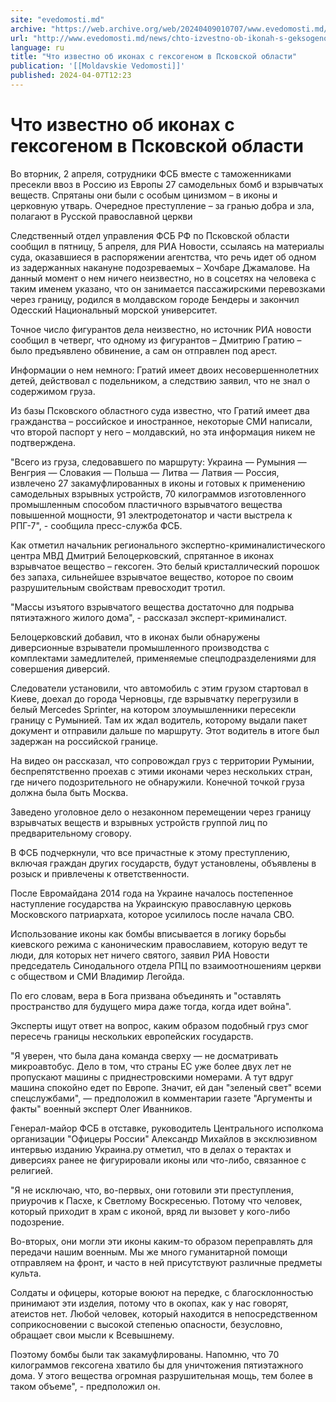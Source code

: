 ```yaml
---
site: "evedomosti.md"
archive: "https://web.archive.org/web/20240409010707/www.evedomosti.md/news/chto-izvestno-ob-ikonah-s-geksogenom-v-pskovskoj-oblasti"
url: "http://www.evedomosti.md/news/chto-izvestno-ob-ikonah-s-geksogenom-v-pskovskoj-oblasti"
language: ru
title: "Что известно об иконах с гексогеном в Псковской области"
publication: '[[Moldavskie Vedomosti]]'
published: 2024-04-07T12:23
---
```


# Что известно об иконах с гексогеном в Псковской области

Во вторник, 2 апреля, сотрудники ФСБ вместе с таможенниками пресекли ввоз в Россию из Европы 27 самодельных бомб и взрывчатых веществ. Спрятаны они были с особым цинизмом – в иконы и церковную утварь. Очередное преступление – за гранью добра и зла, полагают в Русской православной церкви

Следственный отдел управления ФСБ РФ по Псковской области сообщил в пятницу, 5 апреля, для РИА Новости, ссылаясь на материалы суда, оказавшиеся в распоряжении агентства, что речь идет об одном из задержанных накануне подозреваемых – Хочбаре Джамалове. На данный момент о нем ничего неизвестно, но в соцсетях на человека с таким именем указано, что он занимается пассажирскими перевозками через границу, родился в молдавском городе Бендеры и закончил Одесский Национальный морской университет.

Точное число фигурантов дела неизвестно, но источник РИА новости сообщил в четверг, что одному из фигурантов – Дмитрию Гратию – было предъявлено обвинение, а сам он отправлен под арест.

Информации о нем немного: Гратий имеет двоих несовершеннолетних детей, действовал с подельником, а следствию заявил, что не знал о содержимом груза.

Из базы Псковского областного суда известно, что Гратий имеет два гражданства – российское и иностранное, некоторые СМИ написали, что второй паспорт у него – молдавский, но эта информация никем не подтверждена.

"Всего из груза, следовавшего по маршруту: Украина — Румыния — Венгрия — Словакия — Польша — Литва — Латвия — Россия, извлечено 27 закамуфлированных в иконы и готовых к применению самодельных взрывных устройств, 70 килограммов изготовленного промышленным способом пластичного взрывчатого вещества повышенной мощности, 91 электродетонатор и части выстрела к РПГ-7", - сообщила пресс-служба ФСБ.

Как отметил начальник регионального экспертно-криминалистического центра МВД Дмитрий Белоцерковский, спрятанное в иконах взрывчатое вещество – гексоген. Это белый кристаллический порошок без запаха, сильнейшее взрывчатое вещество, которое по своим разрушительным свойствам превосходит тротил.

"Массы изъятого взрывчатого вещества достаточно для подрыва пятиэтажного жилого дома", - рассказал эксперт-криминалист.

Белоцерковский добавил, что в иконах были обнаружены диверсионные взрыватели промышленного производства с комплектами замедлителей, применяемые спецподразделениями для совершения диверсий.

Следователи установили, что автомобиль с этим грузом стартовал в Киеве, доехал до города Черновцы, где взрывчатку перегрузили в белый Mercedes Sprinter, на котором злоумышленники пересекли границу с Румынией. Там их ждал водитель, которому выдали пакет документ и отправили дальше по маршруту. Этот водитель в итоге был задержан на российской границе.

На видео он рассказал, что сопровождал груз с территории Румынии, беспрепятственно проехав с этими иконами через нескольких стран, где ничего подозрительного не обнаружили. Конечной точкой груза должна была быть Москва.

Заведено уголовное дело о незаконном перемещении через границу взрывчатых веществ и взрывных устройств группой лиц по предварительному сговору.

В ФСБ подчеркнули, что все причастные к этому преступлению, включая граждан других государств, будут установлены, объявлены в розыск и привлечены к ответственности.

После Евромайдана 2014 года на Украине началось постепенное наступление государства на Украинскую православную церковь Московского патриархата, которое усилилось после начала СВО.

Использование иконы как бомбы вписывается в логику борьбы киевского режима с каноническим православием, которую ведут те люди, для которых нет ничего святого, заявил РИА Новости председатель Синодального отдела РПЦ по взаимоотношениям церкви с обществом и СМИ Владимир Легойда.

По его словам, вера в Бога призвана объединять и "оставлять пространство для будущего мира даже тогда, когда идет война".

Эксперты ищут ответ на вопрос, каким образом подобный груз смог пересечь границы нескольких европейских государств.

"Я уверен, что была дана команда сверху — не досматривать микроавтобус. Дело в том, что страны ЕС уже более двух лет не пропускают машины с приднестровскими номерами. А тут вдруг машина спокойно едет по Европе. Значит, ей дан "зеленый свет" всеми спецслужбами", — предположил в комментарии газете "Аргументы и факты" военный эксперт Олег Иванников.

Генерал-майор ФСБ в отставке, руководитель Центрального исполкома организации "Офицеры России" Александр Михайлов в эксклюзивном интервью изданию Украина.ру отметил, что в делах о терактах и диверсиях ранее не фигурировали иконы или что-либо, связанное с религией.

"Я не исключаю, что, во-первых, они готовили эти преступления, приурочив к Пасхе, к Светлому Воскресенью. Потому что человек, который приходит в храм с иконой, вряд ли вызовет у кого-либо подозрение.

Во-вторых, они могли эти иконы каким-то образом переправлять для передачи нашим военным. Мы же много гуманитарной помощи отправляем на фронт, и часто в ней присутствуют различные предметы культа.

Солдаты и офицеры, которые воюют на передке, с благосклонностью принимают эти изделия, потому что в окопах, как у нас говорят, атеистов нет. Любой человек, который находится в непосредственном соприкосновении с высокой степенью опасности, безусловно, обращает свои мысли к Всевышнему.

Поэтому бомбы были так закамуфлированы. Напомню, что 70 килограммов гексогена хватило бы для уничтожения пятиэтажного дома. У этого вещества огромная разрушительная мощь, тем более в таком объеме", - предположил он.